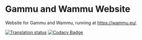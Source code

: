 Gammu and Wammu Website
=======================

Website for Gammu and Wammu, running at <https://wammu.eu/>.

[![Translation status](https://hosted.weblate.org/widgets/gammu/-/svg-badge.svg)](https://hosted.weblate.org/engage/gammu/?utm_source=widget)
[![Codacy Badge](https://api.codacy.com/project/badge/grade/c64ea0f982f747a9bb1e7b3b21e39f3c)](https://www.codacy.com/app/nijel/gammu-website)
